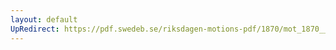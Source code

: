 ```yaml
---
layout: default
UpRedirect: https://pdf.swedeb.se/riksdagen-motions-pdf/1870/mot_1870__fk__00019.pdf
---
```

